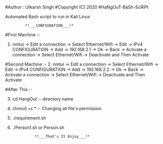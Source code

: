 #Author : Utkarsh Singh
#Copyright (C) 2020
#HaNgOuT-BaSh-ScRiPt

Automated Bash script to run in Kali Linux

			 *!___CONFIGRATION___!*
 
#First Machine :-
 1. nmtui ->  Edit a connection   -> Select Ethernet/Wifi -> Edit -> IPv4 CONFIGURATION -> Add -> 192.168.2.1 -> Ok -> Back -> Activate a connection -> Select Ethernet/Wifi -> Deactivate and Then Activate

#Second Machine :-
2.  nmtui ->  Edit a connection   -> Select Ethernet/Wifi -> Edit -> IPv4 CONFIGURATION -> Add -> 192.168.2.2 -> Ok -> Back -> Activate a connection -> Select Ethernet/Wifi -> Deactivate and Then Activate

#After This :-

 3. cd HangOut :- directory name
 4. chmod +x * :- Changing all file's permission
 5. ./requirement.sh
 6. ./Person1.sh or Person.sh

	              *!___That's It Enjoy___!*
